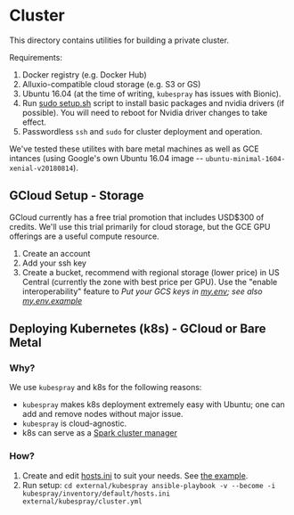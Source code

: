 # Cluster

This directory contains utilities for building a private cluster.

Requirements:
 1. Docker registry (e.g. Docker Hub)
 2. Alluxio-compatible cloud storage (e.g. S3 or GS)
 3. Ubuntu 16.04 (at the time of writing, `kubespray` has issues with Bionic).
 4. Run [sudo setup.sh](setup.sh) script to install basic packages and nvidia
      drivers (if possible).  You will need to reboot for Nvidia driver
      changes to take effect.
 5. Passwordless `ssh` and `sudo` for cluster deployment and operation.

We've tested these utilites with bare metal machines as well as GCE intances
(using Google's own Ubuntu 16.04 image -- `ubuntu-minimal-1604-xenial-v20180814`).

## GCloud Setup - Storage

GCloud currently has a free trial promotion that includes USD$300 of
credits.  We'll use this trial primarily for cloud storage, but the
GCE GPU offerings are a useful compute resource.

1. Create an account
2. Add your ssh key
3. Create a bucket, recommend with regional storage (lower price)
      in US Central (currently the zone with best price per GPU).
      Use the "enable interoperability" feature to 
   *Put your GCS keys in [my.env](.gitignore#L2); see also
   [my.env.example](my.env.example)*

## Deploying Kubernetes (k8s) - GCloud or Bare Metal

### Why?

We use `kubespray` and k8s for the following reasons:
 * `kubespray` makes k8s deployment extremely easy with Ubuntu; one can
        add and remove nodes without major issue.
 * `kubespray` is cloud-agnostic.
 * k8s can serve as a [Spark cluster manager](https://spark.apache.org/docs/latest/running-on-kubernetes.html)

### How?

 1. Create and edit [hosts.ini](kubespray/inventory/default/hosts.ini) to suit
        your needs.  See [the example](kubespray/inventory/default/hosts.ini.example).
 2. Run setup:
        ```
        cd external/kubespray
        ansible-playbook -v --become -i kubespray/inventory/default/hosts.ini external/kubespray/cluster.yml
        ```